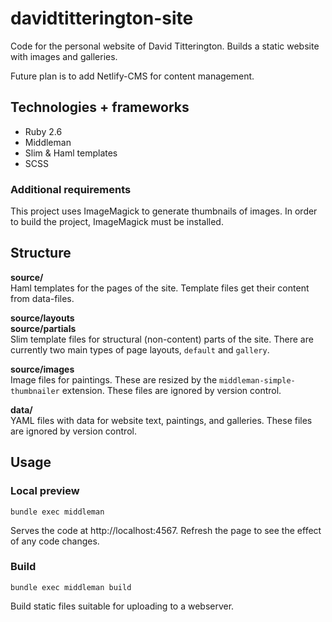 # davidtitterington-site

Code for the personal website of David Titterington.
Builds a static website with images and galleries.

Future plan is to add Netlify-CMS for content management.

## Technologies + frameworks

- Ruby 2.6
- Middleman
- Slim & Haml templates
- SCSS

### Additional requirements

This project uses ImageMagick to generate thumbnails of images.
In order to build the project, ImageMagick must be installed.

## Structure

**source/**  
Haml templates for the pages of the site. Template files get their content from data-files.

**source/layouts**   
**source/partials**  
Slim template files for structural (non-content) parts of the site. There are currently two main types of page layouts, `default` and `gallery`.

**source/images**  
Image files for paintings. These are resized by the `middleman-simple-thumbnailer` extension.
These files are ignored by version control.

**data/**  
YAML files with data for website text, paintings, and galleries.
These files are ignored by version control.

## Usage

### Local preview

```
bundle exec middleman
```
Serves the code at http://localhost:4567. Refresh the page to see the effect of any code changes.

### Build

```
bundle exec middleman build
```

Build static files suitable for uploading to a webserver.
